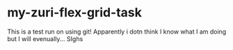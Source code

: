 # my-zuri-flex-grid-task
This is a test run on using git!
Apparently i dotn think I know what I am doing but I will evenually... SIghs
